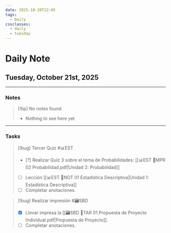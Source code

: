 ```yaml
---
date: 2025-10-20T22:05
tags:
  - Daily
cssclasses:
  - daily
  - tuesday
---
```


# Daily Note
## Tuesday, October 21st, 2025

***

### Notes

> [!tip] No notes found
> - Nothing to see here yet

***

### Tasks

> [!bug] Tercer Quiz #📊EST 
> - [?] Realizar Quiz 3 sobre el tema de Probabilidades: [[📊EST 🏫MPR 02 Probabilidad.pdf|Unidad 2: Probabilidad]]
> - [ ] Lección [[📊EST 📝NOT 01 Estadística Descriptiva|Unidad 1: Estadística Descriptiva]]
> - [ ] Completar anotaciones.

> [!bug] Realizar impresión #🗃️SBD 
> - [x] Llevar impresa la [[🗃️SBD 📝TAR 01 Propuesta de Proyecto Individual.pdf|Propuesta de Proyecto]].
> - [ ] Completar anotaciones.

